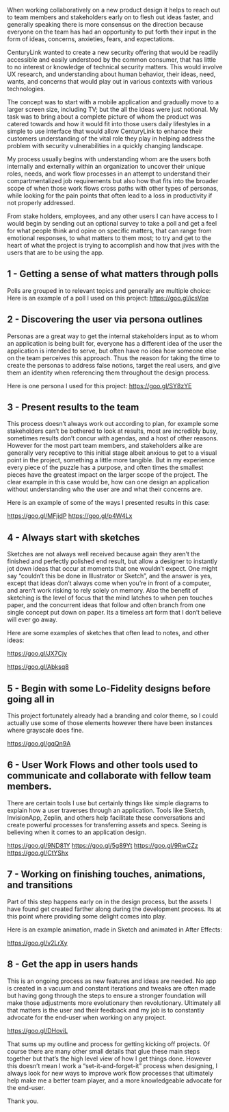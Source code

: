 When working collaboratively on a new product design it helps to reach out to team members and stakeholders early on to flesh out ideas faster, and generally speaking there is more consensus on the direction because everyone on the team has had an opportunity to put forth their input in the form of ideas, concerns, anxieties, fears, and expectations.

CenturyLink wanted to create a new security offering that would be readily accessible and easily understood by the common consumer, that has little to no interest or knowledge of technical security matters. This would involve UX research, and understanding about human behavior, their ideas, need, wants, and concerns that would play out in various contexts with various technologies.

The concept was to start with a mobile application and gradually move to a larger screen size, including TV; but the all the ideas were just notional. My task was to bring about a complete picture of whom the product was catered towards and how it would fit into those users daily lifestyles in a simple to use interface that would allow CenturyLink to enhance their customers understanding of the vital role they play in helping address the problem with security vulnerabilities in a quickly changing landscape.
  
My process usually begins with understanding whom are the users both internally and externally within an organization to uncover their unique roles, needs, and work flow processes in an attempt to understand their compartmentalized job requirements but also how that fits into the broader scope of when those work flows cross paths with other types of personas, while looking for the pain points that often lead to a loss in productivity if not properly addressed.
  
From stake holders, employees, and any other users I can have access to I would begin by sending out an optional survey to take a poll and get a feel for what people think and opine on specific matters, that can range from emotional responses, to what matters to them most; to try and get to the heart of what the project is trying to accomplish and how that jives with the users that are to be using the app.
  
## 1 - Getting a sense of what matters through polls

Polls are grouped in to relevant topics and generally are multiple choice:
Here is an example of a poll I used on this project: https://goo.gl/icsVqe


## 2 - Discovering the user via persona outlines

Personas are a great way to get the internal stakeholders input as to whom an application is being built for, everyone has a different idea of the user the application is intended to serve, but often have no idea how someone else on the team perceives this approach. Thus the reason for taking the time to create the personas to address false notions, target the real users, and give them an identity when referencing them throughout the design process.

Here is one persona I used for this project: https://goo.gl/SY8zYE


## 3 - Present results to the team

This process doesn’t always work out according to plan, for example some stakeholders can’t be bothered to look at results, most are incredibly busy, sometimes results don’t concur with agendas, and a host of other reasons. However for the most part team members, and stakeholders alike are generally very receptive to this initial stage albeit anxious to get to a visual point in the project, something a little more tangible. But in my experience every piece of the puzzle has a purpose, and often times the smallest pieces have the greatest impact on the larger scope of the project. The clear example in this case would be, how can one design an application without understanding who the user are and what their concerns are.

Here is an example of some of the ways I presented results in this case:

https://goo.gl/MFjidP
https://goo.gl/p4W4Lx


## 4 - Always start with sketches

Sketches are not always well received because again they aren’t the finished and perfectly polished end result, but allow a designer to instantly jot down ideas that occur at moments that one wouldn’t expect. One might say “couldn’t this be done in Illustrator or Sketch”, and the answer is yes, except that ideas don’t always come when you’re in front of a computer, and aren’t work risking to rely solely on memory. Also the benefit of sketching is the level of focus that the mind latches to when pen touches paper, and the concurrent ideas that follow and often branch from one single concept put down on paper. Its a timeless art form that I don’t believe will ever go away.

Here are some examples of sketches that often lead to notes, and other ideas:

https://goo.gl/JX7Cjy

https://goo.gl/Abksq8


## 5 - Begin with some Lo-Fidelity designs before going all in

This project fortunately already had a branding and color theme, so I could actually use some of those elements however there have been instances where grayscale does fine.

https://goo.gl/gqQn9A


## 6 - User Work Flows and other tools used to communicate and collaborate with fellow team members. 

There are certain tools I use but certainly things like simple diagrams to explain how a user traverses through an application. Tools like Sketch, InvisionApp, Zeplin, and others help facilitate these conversations and create powerful processes for transferring assets and specs. Seeing is believing when it comes to an application design.

https://goo.gl/9ND81Y
https://goo.gl/5g89Yt
https://goo.gl/9RwCZz
https://goo.gl/CtYShx


## 7 - Working on finishing touches, animations, and transitions

Part of this step happens early on in the design process, but the assets I have found get created farther along during the development process. Its at this point where providing some delight comes into play.

Here is an example animation, made in Sketch and animated in After Effects:

https://goo.gl/v2LrXy


## 8 - Get the app in users hands

This is an ongoing process as new features and ideas are needed. No app is created in a vacuum and constant iterations and tweaks are often made but having gong through the steps to ensure a stronger foundation will make those adjustments more evolutionary then revolutionary. Ultimately all that matters is the user and their feedback and my job is to constantly advocate for the end-user when working on any project.

https://goo.gl/DHoviL

That sums up my outline and process for getting kicking off projects. Of course there are many other small details that glue these main steps together but that’s the high level view of how I get things done. However this doesn’t mean I work a “set-it-and-forget-it” process when designing, I always look for new ways to improve work flow processes that ultimately help make me a better team player, and a more knowledgeable advocate for the end-user.

Thank you.
